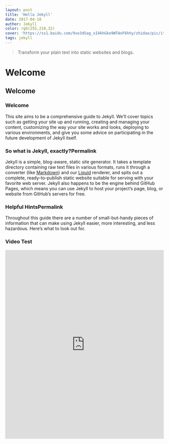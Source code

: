 ```yaml
---
layout: post
title: 'Hello Jekyll'
date: 2017-04-18
author: Jekyll
color: rgb(255,210,32)
cover: 'https://ss1.baidu.com/9vo3dSag_xI4khGko9WTAnF6hhy/zhidao/pic/item/63d9f2d3572c11df40c9b4f4622762d0f603c2c9.jpg'
tags: jekyll
---
```


> Transform your plain text into static websites and blogs.

# Welcome

## Welcome

### Welcome

This site aims to be a comprehensive guide to Jekyll. We’ll cover topics such as getting your site up and running, creating and managing your content, customizing the way your site works and looks, deploying to various environments, and give you some advice on participating in the future development of Jekyll itself.

### So what is Jekyll, exactly?Permalink

Jekyll is a simple, blog-aware, static site generator. It takes a template directory containing raw text files in various formats, runs it through a converter (like [Markdown](https://daringfireball.net/projects/markdown/)) and our [Liquid](https://github.com/Shopify/liquid/wiki) renderer, and spits out a complete, ready-to-publish static website suitable for serving with your favorite web server. Jekyll also happens to be the engine behind GitHub Pages, which means you can use Jekyll to host your project’s page, blog, or website from GitHub’s servers for free.

### Helpful HintsPermalink

Throughout this guide there are a number of small-but-handy pieces of information that can make using Jekyll easier, more interesting, and less hazardous. Here’s what to look out for.

### Video Test

<iframe type="text/html" width="100%" height="600" src="https://player.bilibili.com/player.html?bvid=BV1Yv4y1Z7km" frameborder="0"></iframe>
